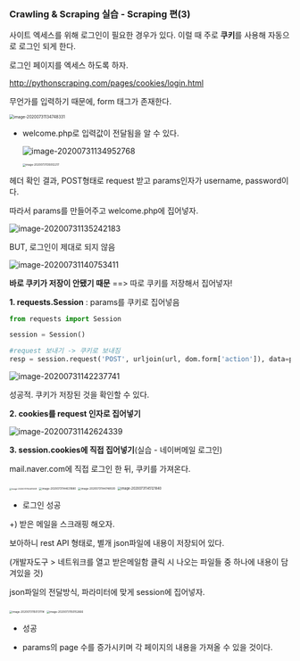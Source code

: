 ### Crawling & Scraping 실습 - Scraping 편(3)



사이트 엑세스를 위해 로그인이 필요한 경우가 있다. 이럴 때 주로 **쿠키**를 사용해 자동으로 로그인 되게 한다.

로그인 페이지를 엑세스 하도록 하자.

http://pythonscraping.com/pages/cookies/login.html

무언가를 입력하기 때문에, form 태그가 존재한다.

<img src="C:\Users\user\Desktop\JHgit\blog\assets\img\crawling31.png" alt="image-20200731134748331" style="zoom:50%;" />

- welcome.php로 입력값이 전달됨을 알 수 있다.

  ![image-20200731134952768](C:\Users\user\Desktop\JHgit\blog\assets\img\crawling32.png)

  <img src="C:\Users\user\Desktop\JHgit\blog\assets\img\crawling33.png" alt="image-20200731135002217" style="zoom: 33%;" />

헤더 확인 결과, POST형태로 request 받고 params인자가 username, password이다. 

따라서 params를 만들어주고 welcome.php에 집어넣자.

![image-20200731135242183](C:\Users\user\Desktop\JHgit\blog\assets\img\crawling34.png)

BUT, 로그인이 제대로 되지 않음

![image-20200731140753411](C:\Users\user\Desktop\JHgit\blog\assets\img\crawling35.png)

**바로 쿠키가 저장이 안됐기 때문** ==> 따로 쿠키를 저장해서 집어넣자!

**1. requests.Session** : params를 쿠키로 집어넣음

~~~python
from requests import Session

session = Session()

#request 보내기 -> 쿠키로 보내짐
resp = session.request('POST', urljoin(url, dom.form['action']), data=params)
~~~

![image-20200731142237741](C:\Users\user\Desktop\JHgit\blog\assets\img\crawling36.png)

성공적. 쿠키가 저장된 것을 확인할 수 있다.

**2. cookies를 request 인자로 집어넣기**

![image-20200731142624339](C:\Users\user\Desktop\JHgit\blog\assets\img\crawling37.png)



**3. session.cookies에 직접 집어넣기**(실습 - 네이버메일 로그인)

mail.naver.com에 직접 로그인 한 뒤, 쿠키를 가져온다.

<img src="C:\Users\user\Desktop\JHgit\blog\assets\img\crawling38.png" alt="image-20200731144615931" style="zoom: 25%;" />

<img src="C:\Users\user\Desktop\JHgit\blog\assets\img\crawling39.png" alt="image-20200731144631880" style="zoom: 33%;" />

<img src="C:\Users\user\Desktop\JHgit\blog\assets\img\crawling40.png" alt="image-20200731144748500" style="zoom:33%;" />

<img src="C:\Users\user\Desktop\JHgit\blog\assets\img\crawling41.png" alt="image-20200731145121840" style="zoom:40%;" />

- 로그인 성공

+) 받은 메일을 스크래핑 해오자.

보아하니 rest API 형태로, 별개 json파일에 내용이 저장되어 있다.

(개발자도구 > 네트워크를 열고 받은메일함 클릭 시 나오는 파일들 중 하나에 내용이 담겨있을 것)

json파일의 전달방식, 파라미터에 맞게 session에 집어넣자.

<img src="C:\Users\user\AppData\Roaming\Typora\typora-user-images\image-20200731150131114.png" alt="image-20200731150131114" style="zoom: 33%;" />

<img src="C:\Users\user\AppData\Roaming\Typora\typora-user-images\image-20200731150152666.png" alt="image-20200731150152666" style="zoom:33%;" />

- 성공

- params의 page 수를 증가시키며 각 페이지의 내용을 가져올 수 있을 것이다.